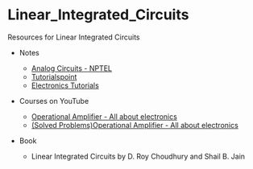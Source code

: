 # Linear_Integrated_Circuits
Resources for Linear Integrated Circuits

- Notes
  - [Analog Circuits - NPTEL](https://nptel.ac.in/courses/117/107/117107094/)
  - [Tutorialspoint](https://www.tutorialspoint.com/linear_integrated_circuits_applications/basics_of_linear_integrated_circuits_applications.htm)
  - [Electronics Tutorials](https://www.electronics-tutorials.ws/opamp/opamp_1.html)
  
- Courses on YouTube
  - [Operational Amplifier - All about electronics](https://www.youtube.com/playlist?list=PLwjK_iyK4LLDBB1E9MFbxGCEnmMMOAXOH)
  - [(Solved Problems)Operational Amplifier - All about electronics](https://www.youtube.com/playlist?list=PLwjK_iyK4LLDyIwyax2TW1z3fSoMmoRyj)
  
- Book
  - Linear Integrated Circuits by D. Roy Choudhury and Shail B. Jain
